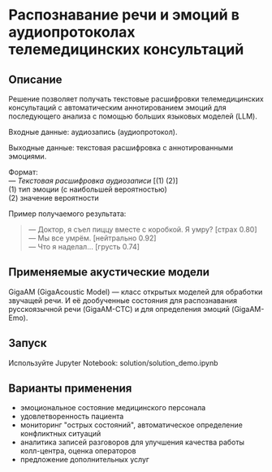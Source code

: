 # **Распознавание речи и эмоций в аудиопротоколах телемедицинских консультаций**
## **Описание**
Решение позволяет получать текстовые расшифровки телемедицинских консультаций с автоматическим аннотированием эмоций для последующего анализа с помощью больших языковых моделей (LLM).

Входные данные: аудиозапись (аудиопротокол).

Выходные данные: текстовая расшифровка с аннотированными эмоциями.

Формат:<br />
*— Текстовая расшифровка аудиозаписи* [(1) (2)]<br />
(1) тип эмоции (с наибольшей вероятностью)<br />
(2) значение вероятности<br />

Пример получаемого результата:

>— Доктор, я съел пиццу вместе с коробкой. Я умру? [страх 0.80]<br />
>— Мы все умрём. [нейтрально 0.92]<br />
>— Что я наделал… [грусть 0.74]<br />

## **Применяемые акустические модели**
GigaAM (GigaAcoustic Model) — класс открытых моделей для обработки звучащей речи.
И её дообученные состояния для распознавания русскоязычной речи (GigaAM-CTC) и для определения эмоций (GigaAM-Emo).

## **Запуск**
Используйте Jupyter Notebook: solution/solution_demo.ipynb

## **Варианты применения**
- эмоциональное состояние медицинского персонала
- удовлетворенность пациента
- мониторинг "острых состояний", автоматическое определение конфликтных ситуаций
- аналитика записей разговоров для улучшения качества работы колл-центра, оценка операторов
- предложение дополнительных услуг
